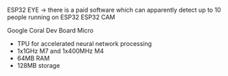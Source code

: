 
ESP32 EYE -> there is a paid software which can apparently detect up to 10 people running on ESP32
ESP32 CAM

Google Coral Dev Board Micro
- TPU for accelerated neural network processing
- 1x1GHz M7 and 1x400MHz M4
- 64MB RAM
- 128MB storage